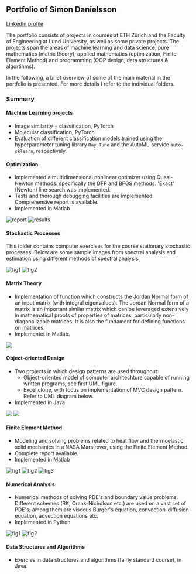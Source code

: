 ## Portfolio of Simon Danielsson

[LinkedIn profile](https://www.linkedin.com/in/simon-danielsson-527b7b215/)

The portfolio consists of projects in courses at ETH Zürich and the Faculty of Engineering at Lund University, as well as some private projects. The projects span the areas of machine learning and data science, pure mathematics (matrix theory), applied mathematics (optimization, Finite Element Method) and programming (OOP design, data structures & algortihms). 

In the following, a brief overview of some of the main material in the portfolio is presented. For more details I refer to the individual folders.  


### Summary 



#### Machine Learning projects

- Image similarity + classification, PyTorch
- Molecular classification, PyTorch
- Evaluation of different classification models trained using the hyperparameter tuning library <code>Ray Tune</code> and the AutoML-service <code>auto-sklearn</code>, respectively.

#### Optimization 

- Implemented a multidimensional nonlinear optimizer using Quasi-Newton methods: specifically the DFP and BFGS methods. 'Exact' (Newton) line search was implemented. 
- Tests and thorough debugging facilities are implemented. Comprehensive report is available. 
- Implemented in Matlab 

![report](./optimization/images/titlepage.png)
![results](./optimization/images/results.png)


#### Stochastic Processes

This folder contains computer exercises for the course stationary stochastic processes. Below are some sample images from spectral analysis and estimation using different methods of spectral analysis.

![fig1](./stochastic-processes/images/fig1.png)
![fig2](./stochastic-processes/images/fig2.png)


#### Matrix Theory

- Implementation of function which constructs the [Jordan Normal form](https://en.wikipedia.org/wiki/Jordan_normal_form) of an input matrix (with integral eigenvalues). The Jordan Normal form of a matrix is an important similar matrix which can be leveraged extensively in mathematical proofs of properties of matrices, particularly non-diagonalizable matrices. It is also the fundament for defining functions on matrices.  
- Implementet in Matlab.

![](./matrix_theory/images/fig1.png)


#### Object-oriented Design

- Two projects in which design patterns are used throughout: 
	* Object-oriented model of computer architechture capable of running written programs, see first UML figure. 
	* Excel clone, with focus on implementation of MVC design pattern. Refer to UML diagram below.
- Implemented in Java

![](./object-oriented-design/computer-architechture-clone_/images/uml_2.png)
![](./object-oriented-design/excel-clone_/images/model.png)


#### Finite Element Method

- Modeling and solving problems related to heat flow and thermoelastic solid mechanics in a NASA Mars rover, using the Finite Element Method.  
- Complete report available. 
- Implemented in Matlab

![fig1](./finite-element-method/images/fig1.png)
![fig2](./finite-element-method/images/fig2.png)
![fig3](./finite-element-method/images/fig3.png)


#### Numerical Analysis

- Numerical methods of solving PDE's and boundary value problems. Different schemes (RK, Crank-Nicholson etc.) are used on a vast set of PDE's; among them are viscous Burger's equation, convection-diffusion equation, advection equations etc.  
- Implemented in Python

![fig1](./numerical-analysis/images/fig1.png)
![fig2](./numerical-analysis/images/fig2.png)


#### Data Structures and Algorithms

- Exercies in data structures and algorithms (fairly standard course), in Java. 